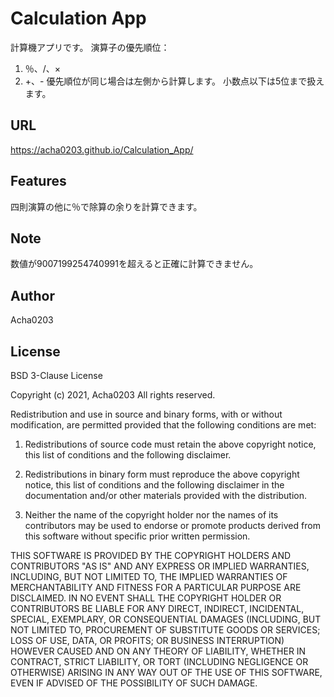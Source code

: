 # Calculation App

計算機アプリです。
演算子の優先順位：
1. ％、/、×
2. +、-
優先順位が同じ場合は左側から計算します。
小数点以下は5位まで扱えます。

## URL

https://acha0203.github.io/Calculation_App/

## Features

四則演算の他に％で除算の余りを計算できます。

## Note

数値が9007199254740991を超えると正確に計算できません。

## Author

Acha0203

## License

BSD 3-Clause License

Copyright (c) 2021, Acha0203
All rights reserved.

Redistribution and use in source and binary forms, with or without modification, are permitted provided that the following conditions are met:

1. Redistributions of source code must retain the above copyright notice, this list of conditions and the following disclaimer.

2. Redistributions in binary form must reproduce the above copyright notice, this list of conditions and the following disclaimer in the documentation and/or other materials provided with the distribution.

3. Neither the name of the copyright holder nor the names of its contributors may be used to endorse or promote products derived from this software without specific prior written permission.

THIS SOFTWARE IS PROVIDED BY THE COPYRIGHT HOLDERS AND CONTRIBUTORS "AS IS" AND ANY EXPRESS OR IMPLIED WARRANTIES, INCLUDING, BUT NOT LIMITED TO, THE IMPLIED WARRANTIES OF MERCHANTABILITY AND FITNESS FOR A PARTICULAR PURPOSE ARE DISCLAIMED. IN NO EVENT SHALL THE COPYRIGHT HOLDER OR CONTRIBUTORS BE LIABLE FOR ANY DIRECT, INDIRECT, INCIDENTAL, SPECIAL, EXEMPLARY, OR CONSEQUENTIAL DAMAGES (INCLUDING, BUT NOT LIMITED TO, PROCUREMENT OF SUBSTITUTE GOODS OR SERVICES; LOSS OF USE, DATA, OR PROFITS; OR BUSINESS INTERRUPTION) HOWEVER CAUSED AND ON ANY THEORY OF LIABILITY, WHETHER IN CONTRACT, STRICT LIABILITY, OR TORT (INCLUDING NEGLIGENCE OR OTHERWISE) ARISING IN ANY WAY OUT OF THE USE OF THIS SOFTWARE, EVEN IF ADVISED OF THE POSSIBILITY OF SUCH DAMAGE.


